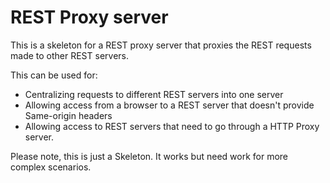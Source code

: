 # REST Proxy server

This is a skeleton for a REST proxy server that proxies the
REST requests made to other REST servers.

This can be used for:
  - Centralizing requests to different REST servers into one server
  - Allowing access from a browser to a REST server that doesn't provide Same-origin headers
  - Allowing access to REST servers that need to go through a HTTP Proxy server.

Please note, this is just a Skeleton. It works but need work for more complex scenarios.
